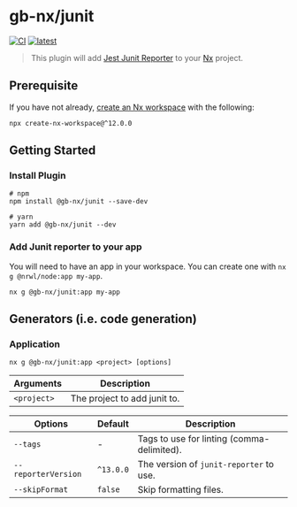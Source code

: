 # gb-nx/junit

[![CI](https://img.shields.io/github/workflow/status/GaryB432/gb-nx/CI)](https://github.com/GaryB432/gb-nx/actions)
[![latest](https://img.shields.io/npm/v/@gb-nx/junit/latest.svg)](https://www.npmjs.com/package/@gb-nx/junit)

> This plugin will add [Jest Junit Reporter](https://www.npmjs.com/package/jest-junit) to your [Nx](https://nx.dev/) project.

## Prerequisite

If you have not already, [create an Nx workspace](https://github.com/nrwl/nx#creating-an-nx-workspace) with the following:

```
npx create-nx-workspace@^12.0.0
```

## Getting Started

### Install Plugin

```
# npm
npm install @gb-nx/junit --save-dev

# yarn
yarn add @gb-nx/junit --dev
```

### Add Junit reporter to your app

You will need to have an app in your workspace. You can create one with `nx g @nrwl/node:app my-app`.

```
nx g @gb-nx/junit:app my-app
```

## Generators (i.e. code generation)

### Application

`nx g @gb-nx/junit:app <project> [options]`

| Arguments   | Description                  |
| ----------- | ---------------------------- |
| `<project>` | The project to add junit to. |

| Options             | Default   | Description                                |
| ------------------- | --------- | ------------------------------------------ |
| `--tags`            | -         | Tags to use for linting (comma-delimited). |
| `--reporterVersion` | `^13.0.0` | The version of `junit-reporter` to use.    |
| `--skipFormat`      | `false`   | Skip formatting files.                     |
